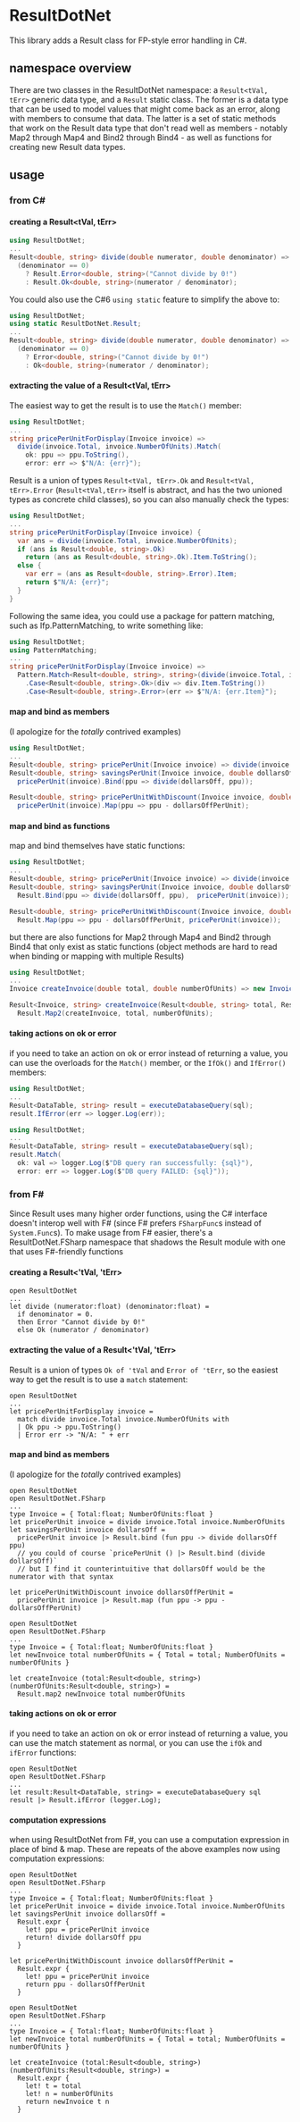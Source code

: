 # ResultDotNet
This library adds a Result class for FP-style error handling in C#.

## namespace overview
There are two classes in the ResultDotNet namespace: a `Result<tVal, tErr>` generic data type, and a `Result` static class.  The former is a data type that can be used to model values that might come back as an error, along with members to consume that data.  The latter is a set of static methods that work on the Result data type that don't read well as members - notably Map2 through Map4 and Bind2 through Bind4 - as well as functions for creating new Result data types.

## usage
### from C&#35;
#### creating a Result<tVal, tErr>
```C#
using ResultDotNet;
...
Result<double, string> divide(double numerator, double denominator) =>
  (denominator == 0)
    ? Result.Error<double, string>("Cannot divide by 0!")
    : Result.Ok<double, string>(numerator / denominator);
```
You could also use the C#6 `using static` feature to simplify the above to:
```C#
using ResultDotNet;
using static ResultDotNet.Result;
...
Result<double, string> divide(double numerator, double denominator) =>
  (denominator == 0)
    ? Error<double, string>("Cannot divide by 0!")
    : Ok<double, string>(numerator / denominator);
```

#### extracting the value of a Result<tVal, tErr>
The easiest way to get the result is to use the `Match()` member:
```C#
using ResultDotNet;
...
string pricePerUnitForDisplay(Invoice invoice) =>
  divide(invoice.Total, invoice.NumberOfUnits).Match(
    ok: ppu => ppu.ToString(),
    error: err => $"N/A: {err}");
```
Result is a union of types `Result<tVal, tErr>.Ok` and `Result<tVal, tErr>.Error` (`Result<tVal,tErr>` itself is abstract, and has the two unioned types as concrete child classes), so you can also manually check the types:
```C#
using ResultDotNet;
...
string pricePerUnitForDisplay(Invoice invoice) {
  var ans = divide(invoice.Total, invoice.NumberOfUnits);
  if (ans is Result<double, string>.Ok) 
    return (ans as Result<double, string>.Ok).Item.ToString();
  else {
    var err = (ans as Result<double, string>.Error).Item;
    return $"N/A: {err}";
  }
}
```
Following the same idea, you could use a package for pattern matching, such as Ifp.PatternMatching, to write something like:
```C#
using ResultDotNet;
using PatternMatching;
...
string pricePerUnitForDisplay(Invoice invoice) =>
  Pattern.Match<Result<double, string>, string>(divide(invoice.Total, invoice.NumberOfUnits))
    .Case<Result<double, string>.Ok>(div => div.Item.ToString())
    .Case<Result<double, string>.Error>(err => $"N/A: {err.Item}");
```

#### map and bind as members
(I apologize for the *totally* contrived examples)
```C#
using ResultDotNet;
...
Result<double, string> pricePerUnit(Invoice invoice) => divide(invoice.Total, invoice.NumberOfUnits);
Result<double, string> savingsPerUnit(Invoice invoice, double dollarsOff) =>
  pricePerUnit(invoice).Bind(ppu => divide(dollarsOff, ppu));

Result<double, string> pricePerUnitWithDiscount(Invoice invoice, double dollarsOffPerUnit) =>
  pricePerUnit(invoice).Map(ppu => ppu - dollarsOffPerUnit);
```

#### map and bind as functions
map and bind themselves have static functions:
```C#
using ResultDotNet;
...
Result<double, string> pricePerUnit(Invoice invoice) => divide(invoice.Total, invoice.NumberOfUnits);
Result<double, string> savingsPerUnit(Invoice invoice, double dollarsOff) =>
  Result.Bind(ppu => divide(dollarsOff, ppu),  pricePerUnit(invoice));

Result<double, string> pricePerUnitWithDiscount(Invoice invoice, double dollarsOffPerUnit) =>
  Result.Map(ppu => ppu - dollarsOffPerUnit, pricePerUnit(invoice));
```
but there are also functions for Map2 through Map4 and Bind2 through Bind4 that only exist as static functions (object methods are hard to read when binding or mapping with multiple Results)
```C#
using ResultDotNet;
...
Invoice createInvoice(double total, double numberOfUnits) => new Invoice(total, numberOfUnits);

Result<Invoice, string> createInvoice(Result<double, string> total, Result<double, string> numberOfUnits) =>
  Result.Map2(createInvoice, total, numberOfUnits);
```

#### taking actions on ok or error
if you need to take an action on ok or error instead of returning a value, you can use the overloads for the `Match()` member, or the `IfOk()` and `IfError()` members:
```C#
using ResultDotNet;
...
Result<DataTable, string> result = executeDatabaseQuery(sql);
result.IfError(err => logger.Log(err));
```

```C#
using ResultDotNet;
...
Result<DataTable, string> result = executeDatabaseQuery(sql);
result.Match(
  ok: val => logger.Log($"DB query ran successfully: {sql}"),
  error: err => logger.Log($"DB query FAILED: {sql}"));
```

### from F&#35;
Since Result uses many higher order functions, using the C# interface doesn't interop well with F# (since F# prefers `FSharpFunc`s instead of `System.Func`s).
To make usage from F# easier, there's a ResultDotNet.FSharp namespace that shadows the Result module with one that uses F#-friendly functions 
#### creating a Result<'tVal, 'tErr>
```F#
open ResultDotNet
...
let divide (numerator:float) (denominator:float) =
  if denominator = 0.
  then Error "Cannot divide by 0!"
  else Ok (numerator / denominator)
```

#### extracting the value of a Result<'tVal, 'tErr>
Result is a union of types `Ok of 'tVal` and `Error of 'tErr`, so the easiest way to get the result is to use a `match` statement:
```F#
open ResultDotNet
...
let pricePerUnitForDisplay invoice =
  match divide invoice.Total invoice.NumberOfUnits with
  | Ok ppu -> ppu.ToString()
  | Error err -> "N/A: " + err
```

#### map and bind as members
(I apologize for the *totally* contrived examples)
```F#
open ResultDotNet
open ResultDotNet.FSharp
...
type Invoice = { Total:float; NumberOfUnits:float }
let pricePerUnit invoice = divide invoice.Total invoice.NumberOfUnits
let savingsPerUnit invoice dollarsOff =
  pricePerUnit invoice |> Result.bind (fun ppu -> divide dollarsOff ppu)
  // you could of course `pricePerUnit () |> Result.bind (divide dollarsOff)`
  // but I find it counterintuitive that dollarsOff would be the numerator with that syntax

let pricePerUnitWithDiscount invoice dollarsOffPerUnit =
  pricePerUnit invoice |> Result.map (fun ppu -> ppu - dollarsOffPerUnit)
```
```F#
open ResultDotNet
open ResultDotNet.FSharp
...
type Invoice = { Total:float; NumberOfUnits:float }
let newInvoice total numberOfUnits = { Total = total; NumberOfUnits = numberOfUnits }

let createInvoice (total:Result<double, string>) (numberOfUnits:Result<double, string>) =
  Result.map2 newInvoice total numberOfUnits
```

#### taking actions on ok or error
if you need to take an action on ok or error instead of returning a value, you can use the match statement as normal, or you can use the `ifOk` and `ifError` functions:
```F#
open ResultDotNet
open ResultDotNet.FSharp
...
let result:Result<DataTable, string> = executeDatabaseQuery sql
result |> Result.ifError (logger.Log);
```

#### computation expressions
when using ResultDotNet from F#, you can use a computation expression in place of bind & map.  These are repeats of the above examples now using computation expressions:
```F#
open ResultDotNet
open ResultDotNet.FSharp
...
type Invoice = { Total:float; NumberOfUnits:float }
let pricePerUnit invoice = divide invoice.Total invoice.NumberOfUnits
let savingsPerUnit invoice dollarsOff =
  Result.expr {
    let! ppu = pricePerUnit invoice
    return! divide dollarsOff ppu
  }

let pricePerUnitWithDiscount invoice dollarsOffPerUnit =
  Result.expr {
    let! ppu = pricePerUnit invoice
    return ppu - dollarsOffPerUnit
  }
```
```F#
open ResultDotNet
open ResultDotNet.FSharp
...
type Invoice = { Total:float; NumberOfUnits:float }
let newInvoice total numberOfUnits = { Total = total; NumberOfUnits = numberOfUnits }

let createInvoice (total:Result<double, string>) (numberOfUnits:Result<double, string>) =
  Result.expr {
    let! t = total
    let! n = numberOfUnits
    return newInvoice t n
  }
```
